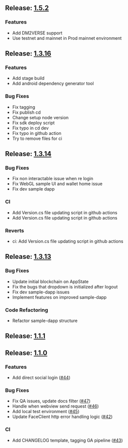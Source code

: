 <a name="1.5.2"></a>
## Release: [1.5.2](https://github.com/HAECHI-LABS/core/releases/tag/1.5.2)
### Features
- Add DM2VERSE support
- Use testnet and mainnet in Prod mainnet environment

<a name="1.3.16"></a>
## Release: [1.3.16](https://github.com/HAECHI-LABS/core/releases/tag/1.3.16)
### Features
- Add stage build
- Add android dependency generator tool

### Bug Fixes
- Fix tagging
- Fix publish cd
- Change setup node version
- Fix sdk deploy script
- Fix typo in cd dev
- Fix typo in github action
- Try to remove files for ci


<a name="1.3.14"></a>
## Release: [1.3.14](https://github.com/HAECHI-LABS/core/releases/tag/1.3.14)
### Bug Fixes
- Fix non interactable issue when re login
- Fix WebGL sample UI and wallet home issue
- Fix dev sample dapp

### CI
- Add Version.cs file updating script in github actions
- Add Version.cs file updating script in github actions

### Reverts
- ci: Add Version.cs file updating script in github actions


<a name="1.3.13"></a>
## Release: [1.3.13](https://github.com/HAECHI-LABS/core/releases/tag/1.3.13)
### Bug Fixes
- Update initial blockchain on AppState
- Fix the bugs that dropdown is initialized after logout
- Fix dev sample-dapp issues
- Implement features on improved sample-dapp

### Code Refactoring
- Refactor sample-dapp structure


<a name="1.1.1"></a>
## Release: [1.1.1](https://github.com/HAECHI-LABS/core/releases/tag/1.1.1)

<a name="1.1.0"></a>
## Release: [1.1.0](https://github.com/HAECHI-LABS/core/releases/tag/1.1.0)
### Features
- Add direct social login ([#44](https://github.com/HAECHI-LABS/core/issues/44))

### Bug Fixes
- Fix QA issues, update docs filter ([#47](https://github.com/HAECHI-LABS/core/issues/47))
- Handle when webview send request ([#46](https://github.com/HAECHI-LABS/core/issues/46))
- Add local test environment ([#45](https://github.com/HAECHI-LABS/core/issues/45))
- Update FaceClient http error handling logic ([#42](https://github.com/HAECHI-LABS/core/issues/42))

### CI
- Add CHANGELOG template, tagging GA pipeline ([#43](https://github.com/HAECHI-LABS/core/issues/43))

